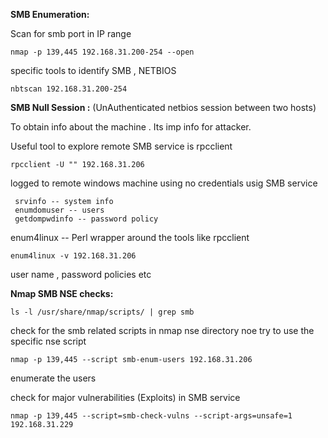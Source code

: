 **SMB Enumeration:**

Scan for smb port in IP range

```
nmap -p 139,445 192.168.31.200-254 --open 
```

specific tools to  identify SMB , NETBIOS 

```
nbtscan 192.168.31.200-254
```

**SMB Null Session :** \(UnAuthenticated netbios session between two hosts\)

To obtain info about the machine . Its imp info for attacker.

Useful tool to explore remote SMB service is rpcclient

```
rpcclient -U "" 192.168.31.206
```

logged to remote windows machine using no credentials usig SMB service

```
 srvinfo -- system info
 enumdomuser -- users
 getdompwdinfo -- password policy
```

enum4linux -- Perl wrapper around the tools like rpcclient

```
enum4linux -v 192.168.31.206
```

user name , password policies etc

**Nmap SMB NSE checks:**

```
ls -l /usr/share/nmap/scripts/ | grep smb
```

check for the smb related scripts in nmap nse directory noe try to use the specific nse script

```
nmap -p 139,445 --script smb-enum-users 192.168.31.206
```

enumerate the users 

check for major vulnerabilities \(Exploits\) in SMB service

```
nmap -p 139,445 --script=smb-check-vulns --script-args=unsafe=1 192.168.31.229
```



